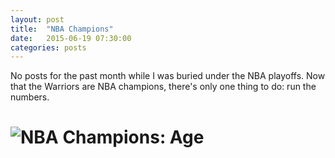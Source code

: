 ```yaml
---
layout: post
title:  "NBA Champions"
date:   2015-06-19 07:30:00
categories: posts
---
```


No posts for the past month while I was buried under the NBA playoffs. Now that the Warriors are NBA champions, there's only one thing to do: run the numbers.


# ![NBA Champions: Age]({{site.baseurl}}/assets/img/nba_champs_age.png)
